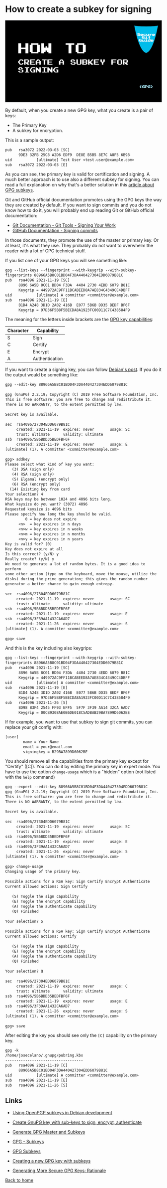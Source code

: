 # How to create a subkey for signing

![HEADER IMAGE](./media/HEADER/GitHub-Repo-SecureGitGuide-ART-008.jpg)

By default, when you create a new GPG key, what you create is a pair of keys:

- The Primary Key
- A subkey for encryption.

This is a sample output:

```text
pub   rsa3072 2022-03-03 [SC]
      9DE3 32FB 25C8 A2D6 EDF9  DE8E B5B5 8E7C A8F5 6B98
uid           [ultimate] Test User <test.user@example.com>
sub   rsa3072 2022-03-03 [E]
```

As you can see, the primary key is valid for certification and signing. A much better approach is to use also a different subkey for signing. You can read a full explanation on why that's a better solution in this [article about GPG subkeys](https://wiki.debian.org/Subkeys).

Git and GitHub official documentation promotes using the GPG keys the way they are created by default. If you want to sign commits and you do not know how to do it, you will probably end up reading Git or GitHub official documentation:

- [Git Documentation - Git Tools - Signing Your Work](https://git-scm.com/book/en/v2/Git-Tools-Signing-Your-Work)
- [GitHub Documentation - Signing commits](https://docs.github.com/en/authentication/managing-commit-signature-verification/signing-commits)

In those documents, they promote the use of the master or primary key. Or at least, it's what they use. They probably do not want to overwhelm the reader with a lot of GPG technical stuff.

If you list one of your GPG keys you will see something like:

```text
gpg --list-keys --fingerprint --with-keygrip --with-subkey-fingerprints 88966A5B8C01BD04F3DA440427304EDD6079B81C
pub   rsa4096 2021-11-19 [SC]
      8896 6A5B 8C01 BD04 F3DA  4404 2730 4EDD 6079 B81C
      Keygrip = 449972AC9FF11BCABEED8A7AE834C4349CC4DBFF
uid           [ultimate] A committer <committer@example.com>
sub   rsa4096 2021-11-19 [E]
      B1D4 A248 3D1D 2A02 416B  E077 5B6B DD35 BEDF BF6F
      Keygrip = 97D36F5B8F5BECDA8A1923FC00D11C7C438584F9
```

The meaning for the letters inside brackets are the [GPG key capabilities](https://github.com/gpg/gnupg/blob/master/doc/DETAILS#field-12---key-capabilities):

| Character | Capability     |
|-----------|----------------|
| S         | Sign           |
| C         | Certify        |
| E         | Encrypt        |
| A         | Authentication |

If you want to create a signing key, you can follow [Debian's post](https://wiki.debian.org/Subkeys). If you do it the output would be something like:

```text
gpg --edit-key 88966A5B8C01BD04F3DA440427304EDD6079B81C

gpg (GnuPG) 2.2.19; Copyright (C) 2019 Free Software Foundation, Inc.
This is free software: you are free to change and redistribute it.
There is NO WARRANTY, to the extent permitted by law.

Secret key is available.

sec  rsa4096/27304EDD6079B81C
     created: 2021-11-19  expires: never       usage: SC  
     trust: ultimate      validity: ultimate
ssb  rsa4096/5B6BDD35BEDFBF6F
     created: 2021-11-19  expires: never       usage: E   
[ultimate] (1). A committer <committer@example.com>

gpg> addkey
Please select what kind of key you want:
   (3) DSA (sign only)
   (4) RSA (sign only)
   (5) Elgamal (encrypt only)
   (6) RSA (encrypt only)
  (14) Existing key from card
Your selection? 4
RSA keys may be between 1024 and 4096 bits long.
What keysize do you want? (3072) 4096
Requested keysize is 4096 bits
Please specify how long the key should be valid.
         0 = key does not expire
      <n>  = key expires in n days
      <n>w = key expires in n weeks
      <n>m = key expires in n months
      <n>y = key expires in n years
Key is valid for? (0) 
Key does not expire at all
Is this correct? (y/N) y
Really create? (y/N) y
We need to generate a lot of random bytes. It is a good idea to perform
some other action (type on the keyboard, move the mouse, utilize the
disks) during the prime generation; this gives the random number
generator a better chance to gain enough entropy.

sec  rsa4096/27304EDD6079B81C
     created: 2021-11-19  expires: never       usage: SC  
     trust: ultimate      validity: ultimate
ssb  rsa4096/5B6BDD35BEDFBF6F
     created: 2021-11-19  expires: never       usage: E   
ssb  rsa4096/3F39AA1432CA6AD7
     created: 2021-11-26  expires: never       usage: S   
[ultimate] (1). A committer <committer@example.com>

gpg> save
```

And this is the key including also keygrips:

```text
gpg --list-keys --fingerprint --with-keygrip --with-subkey-fingerprints 88966A5B8C01BD04F3DA440427304EDD6079B81C
pub   rsa4096 2021-11-19 [SC]
      8896 6A5B 8C01 BD04 F3DA  4404 2730 4EDD 6079 B81C
      Keygrip = 449972AC9FF11BCABEED8A7AE834C4349CC4DBFF
uid           [ultimate] A committer <committer@example.com>
sub   rsa4096 2021-11-19 [E]
      B1D4 A248 3D1D 2A02 416B  E077 5B6B DD35 BEDF BF6F
      Keygrip = 97D36F5B8F5BECDA8A1923FC00D11C7C438584F9
sub   rsa4096 2021-11-26 [S]
      BD98 B3F4 2545 FF93 EFF5  5F7F 3F39 AA14 32CA 6AD7
      Keygrip = 00CB9308AE0B6DE018C5ADBAB29BA7899D6062BE
```

If for example, you want to use that subkey to sign git commits, you can replace your git config with:

```text
[user]
        name = Your Name
        email = your@email.com
        signingkey = B29BA7899D6062BE
```

You should remove all the capabilities from the primary key except for "Certify" ([C]). You can do it by editing the primary key in expert mode. You have to use the option `change-usage` which is a "hidden" option (not listed with the `help` command)

```shell
gpg --expert --edit-key 88966A5B8C01BD04F3DA440427304EDD6079B81C
gpg (GnuPG) 2.2.19; Copyright (C) 2019 Free Software Foundation, Inc.
This is free software: you are free to change and redistribute it.
There is NO WARRANTY, to the extent permitted by law.

Secret key is available.

sec  rsa4096/27304EDD6079B81C
     created: 2021-11-19  expires: never       usage: SC  
     trust: ultimate      validity: ultimate
ssb  rsa4096/5B6BDD35BEDFBF6F
     created: 2021-11-19  expires: never       usage: E   
ssb  rsa4096/3F39AA1432CA6AD7
     created: 2021-11-26  expires: never       usage: S   
[ultimate] (1). A committer <committer@example.com>

gpg> change-usage
Changing usage of the primary key.

Possible actions for a RSA key: Sign Certify Encrypt Authenticate 
Current allowed actions: Sign Certify 

   (S) Toggle the sign capability
   (E) Toggle the encrypt capability
   (A) Toggle the authenticate capability
   (Q) Finished

Your selection? S

Possible actions for a RSA key: Sign Certify Encrypt Authenticate 
Current allowed actions: Certify 

   (S) Toggle the sign capability
   (E) Toggle the encrypt capability
   (A) Toggle the authenticate capability
   (Q) Finished

Your selection? Q

sec  rsa4096/27304EDD6079B81C
     created: 2021-11-19  expires: never       usage: C   
     trust: ultimate      validity: ultimate
ssb  rsa4096/5B6BDD35BEDFBF6F
     created: 2021-11-19  expires: never       usage: E   
ssb  rsa4096/3F39AA1432CA6AD7
     created: 2021-11-26  expires: never       usage: S   
[ultimate] (1). A committer <committer@example.com>

gpg> save
```

After editing the key you should see only the `[C]` capability on the primary key.

```shell
gpg -k
/home/josecelano/.gnupg/pubring.kbx
-----------------------------------
pub   rsa4096 2021-11-19 [C]
      88966A5B8C01BD04F3DA440427304EDD6079B81C
uid           [ultimate] A committer <committer@example.com>
sub   rsa4096 2021-11-19 [E]
sub   rsa4096 2021-11-26 [S]
```

## Links

- [Using OpenPGP subkeys in Debian development](https://wiki.debian.org/Subkeys)

- [Create GnuPG key with sub-keys to sign, encrypt, authenticate](https://blog.tinned-software.net/create-gnupg-key-with-sub-keys-to-sign-encrypt-authenticate/)
- [Generate GPG Master and Subkeys](https://blog.programster.org/generating-gpg-master-and-subkeys)
- [GPG - Subkeys](https://blog.programster.org/gpg-subkeys)
- [GPG Subkeys](https://oguya.ch/posts/2016-04-01-gpg-subkeys/)
- [Creating a new GPG key with subkeys](https://www.void.gr/kargig/blog/2013/12/02/creating-a-new-gpg-key-with-subkeys/)
- [Generating More Secure GPG Keys: Rationale](https://spin.atomicobject.com/2013/10/23/secure-gpg-keys/)

[Back to home](./index.md)

